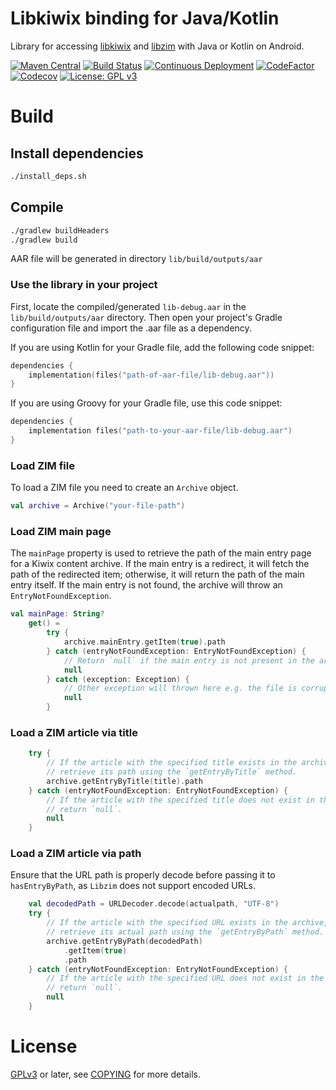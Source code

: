 Libkiwix binding for Java/Kotlin
================================

Library for accessing [libkiwix](https://github.com/kiwix/libkiwix) and [libzim](https://github.com/openzim/libzim/) with Java or Kotlin on Android.

[![Maven Central](https://img.shields.io/maven-central/v/org.kiwix/libkiwix)](https://search.maven.org/artifact/org.kiwix/libkiwix)
[![Build Status](https://github.com/kiwix/java-libkiwix/workflows/CI/badge.svg?query=branch%3Amain)](https://github.com/kiwix/java-libkiwix/actions?query=workflow%3ACI+branch%3Amain)
[![Continuous Deployment](https://github.com/kiwix/java-libkiwix/workflows/CD/badge.svg?query=branch%3Amain)](https://github.com/kiwix/java-libkiwix/actions?query=workflow%3ACD+branch%3Amain)
[![CodeFactor](https://www.codefactor.io/repository/github/kiwix/java-libkiwix/badge)](https://www.codefactor.io/repository/github/kiwix/java-libkiwix)
[![Codecov](https://codecov.io/gh/kiwix/java-libkiwix/branch/main/graph/badge.svg)](https://codecov.io/gh/kiwix/java-libkiwix)
[![License: GPL v3](https://img.shields.io/badge/License-GPLv3-blue.svg)](https://www.gnu.org/licenses/gpl-3.0)

# Build

## Install dependencies
```bash
./install_deps.sh
```

## Compile
```bash
./gradlew buildHeaders
./gradlew build
```

AAR file will be generated in directory `lib/build/outputs/aar`

### Use the library in your project

First, locate the compiled/generated `lib-debug.aar` in the
`lib/build/outputs/aar` directory. Then open your project's Gradle
configuration file and import the .aar file as a dependency.

If you are using Kotlin for your Gradle file, add the following code snippet:

```kotlin
dependencies {
    implementation(files("path-of-aar-file/lib-debug.aar"))
}
```

If you are using Groovy for your Gradle file, use this code snippet:

```kotlin
dependencies {
    implementation files("path-to-your-aar-file/lib-debug.aar")
}
```

### Load ZIM file

To load a ZIM file you need to create an `Archive` object.

```kotlin
val archive = Archive("your-file-path")
```

### Load ZIM main page

The `mainPage` property is used to retrieve the path of the main entry
page for a Kiwix content archive.  If the main entry is a redirect, it
will fetch the path of the redirected item; otherwise, it will return
the path of the main entry itself.  If the main entry is not found,
the archive will throw an `EntryNotFoundException`.

```kotlin
val mainPage: String?
    get() =
        try {
            archive.mainEntry.getItem(true).path
        } catch (entryNotFoundException: EntryNotFoundException) {
            // Return `null` if the main entry is not present in the archive.
            null
        } catch (exception: Exception) {
            // Other exception will thrown here e.g. the file is corrupted or any other error happened.
            null
        }
```

### Load a ZIM article via title

```kotlin
    try {
        // If the article with the specified title exists in the archive,
        // retrieve its path using the `getEntryByTitle` method.
        archive.getEntryByTitle(title).path
    } catch (entryNotFoundException: EntryNotFoundException) {
        // If the article with the specified title does not exist in the archive,
        // return `null`.
        null
    }
```

### Load a ZIM article via path

Ensure that the URL path is properly decode before passing it to `hasEntryByPath`,
as `Libzim` does not support encoded URLs.

```kotlin
    val decodedPath = URLDecoder.decode(actualpath, "UTF-8")
    try {
        // If the article with the specified URL exists in the archive,
        // retrieve its actual path using the `getEntryByPath` method.
        archive.getEntryByPath(decodedPath)
            .getItem(true)
            .path
    } catch (entryNotFoundException: EntryNotFoundException) {
        // If the article with the specified URL does not exist in the archive,
        // return `null`.
        null
    }
```

# License

[GPLv3](https://www.gnu.org/licenses/gpl-3.0) or later, see
[COPYING](COPYING) for more details.




